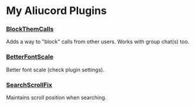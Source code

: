# My Aliucord Plugins

### [BlockThemCalls](https://github.com/RazerTexz/My-plugins/raw/builds/BlockThemCalls.zip)
Adds a way to "block" calls from other users.
Works with group chat(s) too.

### [BetterFontScale](https://github.com/RazerTexz/My-plugins/raw/builds/BetterFontScale.zip)
Better font scale (check plugin settings).

### [SearchScrollFix](https://github.com/RazerTexz/My-plugins/raw/builds/SearchScrollFix.zip)
Maintains scroll position when searching.
